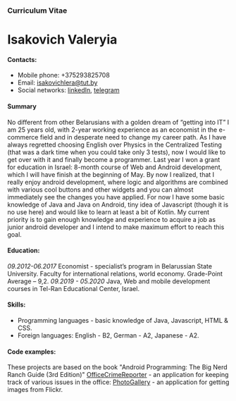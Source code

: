 ### Curriculum Vitae
# Isakovich Valeryia
#### Contacts:
* Mobile phone: +375293825708
* Email: isakovichlera@tut.by
* Social networks: [linkedIn](https://www.linkedin.com/in/%D0%B2%D0%B0%D0%BB%D0%B5%D1%80%D0%B8%D1%8F-%D0%B8%D1%81%D0%B0%D0%BA%D0%BE%D0%B2%D0%B8%D1%87-608b48140/), [telegram](https://t.me/lera_isakovich)
#### Summary
No different from other Belarusians with a golden dream of “getting into IT” I am 25 years old, with 2-year working experience as an economist in the e-commerce field and in desperate need to change my career path. As I have always regretted choosing English over Physics in the Centralized Testing (that was a dark time when you could take only 3 tests), now I would like to get over with it and finally become a programmer. Last year I won a grant for education in Israel: 8-month course of Web and Android development, which I will have finish at the beginning of May. By now I realized, that I really enjoy android development, where logic and algorithms are combined with various cool buttons and other widgets and you can almost immediately see the changes you have applied.
For now I have some basic knowledge of Java and Java on Android, tiny idea of Javascript (though it is no use here) and would like to learn at least a bit of Kotlin. My current priority is to gain enough knowledge and experience to acquire a job as junior android developer and I intend to make maximum effort to reach this goal. 
#### Education:
*09.2012-06.2017*  Economist - specialist’s program in Belarussian State University. Faculty for international relations, world economy. Grade-Point Average – 9,2.
*09.2019 - 05.2020* Java, Web and mobile development courses in Tel-Ran Educational Center, Israel.
#### Skills:
* Programming languages - basic knowledge of Java, Javascript, HTML & CSS.
* Foreign languages: English - B2, German - A2, Japanese - A2.
#### Code examples:
These projects are based on the book "Android Programming: The Big Nerd Ranch Guide (3rd Edition)"
[OfficeCrimeReporter](https://github.com/IsLery/officeCrimeReporter) - an application for keeping track of various issues in the office: 
[PhotoGallery](https://github.com/IsLery/nerdLauncher) - an application for getting images from Flickr.
